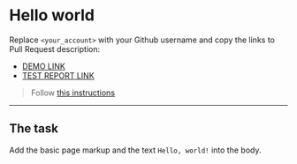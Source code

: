 # Hello world
Replace `<your_account>` with your Github username and copy the links to Pull Request description:
- [DEMO LINK](https://Artem5457.github.io/layout_hello-world/)
- [TEST REPORT LINK](https://Artem5457.>github.io/layout_hello-world/report/html_report/)

> Follow [this instructions](https://github.com/mate-academy/layout_task-guideline#how-to-solve-the-layout-tasks-on-github)
___

## The task 
Add the basic page markup and the text `Hello, world!` into the body.
